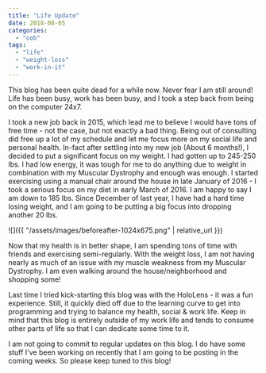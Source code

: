 ```yaml
---
title: "Life Update"
date: 2018-08-05
categories: 
  - "oob"
tags: 
  - "life"
  - "weight-loss"
  - "work-in-it"
---
```


This blog has been quite dead for a while now. Never fear I am still around! Life has been busy, work has been busy, and I took a step back from being on the computer 24x7.

I took a new job back in 2015, which lead me to believe I would have tons of free time - not the case, but not exactly a bad thing. Being out of consulting did free up a lot of my schedule and let me focus more on my social life and personal health. In-fact after settling into my new job (About 6 months!), I decided to put a significant focus on my weight. I had gotten up to 245-250 lbs. I had low energy, it was tough for me to do anything due to weight in combination with my Muscular Dystrophy and enough was enough. I started exercising using a manual chair around the house in late January of 2016 - I took a serious focus on my diet in early March of 2016. I am happy to say I am down to 185 lbs. Since December of last year, I have had a hard time losing weight, and I am going to be putting a big focus into dropping another 20 lbs.

![]({{ "/assets/images/beforeafter-1024x675.png" | relative_url }})

Now that my health is in better shape, I am spending tons of time with friends and exercising semi-regularly. With the weight loss, I am not having nearly as much of an issue with my muscle weakness from my Muscular Dystrophy. I am even walking around the house/neighborhood and shopping some!

Last time I tried kick-starting this blog was with the HoloLens - it was a fun experience. Still, it quickly died off due to the learning curve to get into programming and trying to balance my health, social & work life. Keep in mind that this blog is entirely outside of my work life and tends to consume other parts of life so that I can dedicate some time to it.

I am not going to commit to regular updates on this blog. I do have some stuff I've been working on recently that I am going to be posting in the coming weeks. So please keep tuned to this blog!

